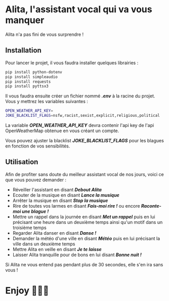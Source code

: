 # Alita, l'assistant vocal qui va vous manquer

Alita n'a pas fini de vous surprendre !

## Installation

Pour lancer le projet, il vous faudra installer quelques librairies :

```bash
pip install python-dotenv
pip install simpleaudio
pip install requests
pip install pyttsx3
```

Il vous faudra ensuite créer un fichier nommé ***.env*** à la racine du projet.
Vous y mettrez les variables suivantes : 

```bash
OPEN_WEATHER_API_KEY=
JOKE_BLACKLIST_FLAGS=nsfw,racist,sexist,explicit,religious,political
```
La variable ***OPEN_WEATHER_API_KEY*** devra contenir l'api key de l'api OpenWeatherMap obtenue en vous créant un compte.

Vous pouvez ajuster la blacklist ***JOKE_BLACKLIST_FLAGS*** pour les blagues en fonction de vos sensibilités.

## Utilisation

Afin de profiter sans doute du meilleur assistant vocal de nos jours, voici ce que vous pouvez demander :

- Réveiller l'assistant en disant ***Debout Alita***
- Ecouter de la musique en disant ***Lance la musique***
- Arrêter la musique en disant ***Stop la musique***
- Rire de toutes vos larmes en disant ***Fais-moi rire !*** ou encore ***Raconte-moi une blague !***
- Mettre un rappel dans la journée en disant ***Met un rappel*** puis en lui précisant une heure dans un deuxième temps
  ainsi qu'un motif dans un troisième temps
- Regarder Alita danser en disant ***Danse !***
- Demander la météo d'une ville en disant ***Météo*** puis en lui précisant la ville dans un deuxième temps
- Mettre Alita en veille en disant ***Je te laisse***
- Laisser Alita tranquille pour de bons en lui disant ***Bonne nuit !***

Si Alita ne vous entend pas pendant plus de 30 secondes, elle s'en ira sans vous !

# Enjoy 🤖🦾🦿